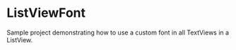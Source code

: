 ListViewFont
============

Sample project demonstrating how to use a custom font in all TextViews in a ListView.